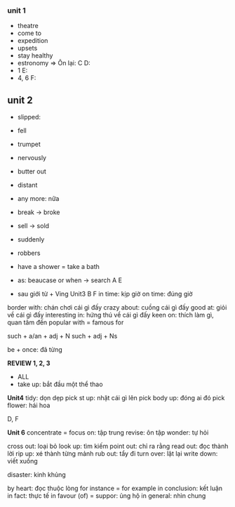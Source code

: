 ### unit 1
- theatre
- come to
- expedition
- upsets
- stay healthy
- estronomy
=> Ôn lại: 
C
D:
- 1
E:
- 4, 6
F:

## unit 2
- slipped:
- fell
- trumpet
- nervously
- butter out
- distant
- any more: nữa
- break -> broke
- sell -> sold
- suddenly
- robbers
- have a shower = take a bath
- as: beaucase or when -> search
A 
E

- sau  giới từ + Ving
Unit3
B
F
in time: kịp giờ
on time: đúng giờ

border with: chán chơi cái gì đấy
crazy about: cuồng cái gì đấy
good at: giỏi về cái gì đấy
interesting in: hứng thú về cái gì đấy
keen on: thích làm gì, quan tâm đến
popular with = famous for

such + a/an + adj + N
such + adj + Ns

be + once: đã từng

**REVIEW 1, 2, 3**
- ALL
- take up: bắt đầu một thể thao

**Unit4**
tidy: dọn dẹp
pick st up: nhặt cái gì lên
pick body up: đóng ai đó
pick flower: hái hoa

D, F

**Unit 6**
concentrate = focus on: tập trung
revise: ôn tập
wonder: tự hỏi

cross out: loại bỏ
look up: tìm kiếm
point out: chỉ ra rằng
read out: đọc thành lời
rip up: xé thành từng mảnh
rub out: tẩy đi
turn over: lật   lại
write down: viết xuống

disaster: kinh khủng

by heart: đọc thuộc lòng
for instance = for example
in conclusion: kết luận
in fact: thực tế
in favour (of) = suppor: ủng hộ
in general: nhìn chung